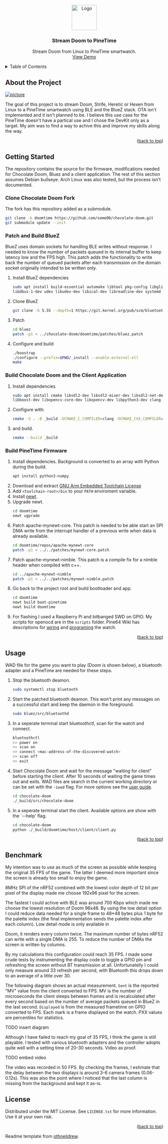 <div id="top"></div>
<!-- PROJECT LOGO -->
<br />
<div align="center">
  <a href="https://github.com/some00/doomtime">
    <img src="images/logo.png" alt="Logo" width="80" height="80">
  </a>

<h3 align="center">Stream Doom to PineTime</h3>

  <p align="center">
    Stream Doom from Linux to PineTime smartwatch.
    <br />
    <a href="https://github.com/some00/doomtime">View Demo</a>
  </p>
</div>



<!-- TABLE OF CONTENTS -->
<details>
  <summary>Table of Contents</summary>
  <ol>
    <li><a href="#about-the-project">About the Project</a></li>
    <li><a href="#getting-started">Getting Started</a></li>
    <li><a href="#usage">Usage</a></li>
    <li><a href="#benchmark">Benchmark</a></li>
    <li><a href="#license">License</a></li>
  </ol>
</details>



<!-- ABOUT THE PROJECT -->
## About the Project

[![picture][product-screenshot]](https://github.com/some00/doomtime)

The goal of this project is to stream Doom, Strife, Heretic or Hexen from Linux to a PineTime
smartwatch using BLE and the BlueZ stack. OTA isn't implemented and it isn't planned to be. I
believe this use case for the PineTime doesn't have a partical use and I chose the DevKit only as a
target.
My aim was to find a way to achive this and improve my skills along the way.


<p align="right">(<a href="#top">back to top</a>)</p>


<!-- GETTING STARTED -->
## Getting Started

The repository contains the source for the firmware, modifications needed for Chocolate Doom, Bluez
and a client application. The rest of this section assumes Debian bullseye. Arch Linux was also
tested, but the process isn't documented.


### Clone Chocolate Doom Fork

The fork has this repository added as a submodule.
```sh
git clone -b doomtime https://github.com/some00/chocolate-doom.git
git submodule update --init
```

### Patch and Build BlueZ
BlueZ uses domain sockets for handling BLE writes without response. I needed to know the number of
packets queued in its internal buffer to keep latency low and the FPS high. This patch adds the
functionality to write back the number of queued packets after each transmission on the domain
socket originally intended to be written only.

1. Install BlueZ dependencies
    ```sh
    sudo apt install build-essential automake libtool pkg-config libglib2.0-dev libell-dev \
    libdbus-1-dev udev libudev-dev libical-dev libreadline-dev systemd
    ```
2. Clone BlueZ
    ```sh
    git clone -b 5.55 --depth=1 https://git.kernel.org/pub/scm/bluetooth/bluez.git
    ```
3. Patch
    ```sh
    cd bluez
    patch -p1 < ../chocolate-doom/doomtime/patches/bluez.patch
    ```
4. Configure and build
    ```sh
    ./boostrap
    ./configure --prefix=$PWD/_install --enable-external-ell
    make
    ```

### Build Chocolate Doom and the Client Application

1. Install dependencies
    ```sh
    sudo apt install cmake libsdl2-dev libsdl2-mixer-dev libsdl2-net-dev libeigen3-dev \
    libboost-dev libopencv-core-dev libopencv-dev libpython3-dev clang python3-dbus python3-numpy
    ```
2. Configure with:
    ```sh
    cmake -S . -B _build -DCMAKE_C_COMPILER=clang -DCMAKE_CXX_COMPILER=clang++
    ```
3. and build.
    ```sh
    cmake --build _build
    ```

### Build PineTime Firmware

1. Install dependencies. Background is converted to an array with Python during the build.
    ```sh
    apt install python3-numpy
    ```
2. Download and extract [GNU Arm Embedded Toolchain License][toolchain]
3. Add `<toolchain-root>/bin` to your `PATH` enviroment variable.
4. Install [newt][newt-install].
5. Upgrade newt.
    ```sh
    cd doomtime
    newt ugprade
    ```
6. Patch apache-mynewt-core. This patch is needed to be able start an SPI DMA write from the
   interrupt handler of a previous write when data is already available.
    ```sh
    cd doomtime/repos/apache-mynewt-core
    patch -p1 < ../../patches/mynewt-core.patch
    ```
7. Patch apache-mynewt-nimble. This patch is a compile fix for a nimble header when compiled with
   c++.
    ```sh
    cd ../apache-mynewt-nimble
    patch -p1 < ../../patches/mynewt-nimble.patch
    ```
8. Go back to the project root and build bootloader and app.
    ```sh
    cd doomtime
    newt build boot-pinetime
    newt build doomtime
    ```
9. For flashing I used a Raspberry Pi and bitbanged SWD on GPIO. My scripts for openocd are in the
   `scripts` folder. Pine64 Wiki has descriptions for [wiring][pine64_wiring] and
   [programing][pine64_prog] the watch.


<p align="right">(<a href="#top">back to top</a>)</p>


<!-- USAGE EXAMPLES -->
## Usage

WAD file for the game you want to play (Doom is shown below), a bluetooth adapter and a PineTime
are needed for these steps.


1. Stop the bluetooth deamon.
    ```sh
    sudo systemctl stop bluetooth
    ```
2. Start the patched bluetooth deamon. This won't print any messages on a successful start and keep
   the daemon in the foreground.
    ```sh
    sudo bluez/src/bluetoothd
    ```
3. In a seperate terminal start bluetoothctl, scan for the watch and connect.
    ```sh
    bluetoothctl
    >> power on
    >> scan on
    >> connect <mac-address-of-the-discovered-watch>
    >> scan off
    >> exit
    ```
4. Start Chocolate Doom and wait for the message "waiting for client" before starting the client.
   After 10 seconds of waiting the game times out and exits. WAD files are search in the current
   working directory or can be set with the `-iwad` flag. For more options see the
   [user guide][cd_guide].
    ```sh
    cd chocolate-doom
    ./_build/src/chocolate-doom
    ```
5. In a seperate terminal start the client. Available options are show with the `--help' flag.
    ```sh
    cd chocolate-doom
    python ./_build/doomtime/host/client/client.py
    ```


<p align="right">(<a href="#top">back to top</a>)</p>


## Benchmark


My intention was to use as much of the screen as possible while keeping the original 35 FPS of the
game. The latter I deemed more important since the screen is already too small to enjoy the game.

8MHz SPI of the nRF52 combined with the lowest color depth of 12 bit per pixel of the display
made me choose 192x96 pixel for the screen.

The fastest I could achive with BLE was around 700 Kbps
which made me choose the lowest resolution of Doom 96x48. By using the low detail option I could
reduce data needed for a single frame to 48*48 bytes plus 1 byte for the palette index (the final
implementation sends the palette index after each column). Low detail mode is only available in

Doom, it renders every column twice.
The maximum number of bytes nRF52 can write with a single DMA is 255. To reduce the number of DMAs
the screen is written by columns.

By my calculations this configuration could reach 35 FPS. I made some crude tests by instrumenting
the display code to toggle a GPIO pin and refreshing the screen without BT transmission at all.
Unfortunatelly I could only measure around 33 refresh per second, with Bluetooth this drops down to
an average of a little over 30.

The following diagram shows an actual measurement. `Sent` is the reported "MV" value from the
client converted to FPS. MV is the number of microseconds the client sleeps between frames and is
recalculated after every second based on the number of average packets queued in BlueZ in the last
second. `Displayed` is from the measured frametime on GPIO converted to FPS. Each mark is a frame
displayed on the watch. PXX values are percentiles for statistics.

TODO insert diagram

Although I have failed to reach my goal of 35 FPS, I think the game is still playable. I tested
with various bluetooth adapters and the controller adopts quite well with a setting time of 20-30
seconds. Video as proof.

TODO embed video

The video was recorded in 50 FPS. By checking the frames, I estimate that the delay between the two
displays is around 3-6 camera frames (0.06-0.12s). This was also the point where I noticed that the
last column is missing from the background and kept it as-is.


## License

Distributed under the MIT License. See `LICENSE.txt` for more information. Use it at your own risk.

<p align="right">(<a href="#top">back to top</a>)</p>

Readme template from [othneildrew].


<!-- MARKDOWN LINKS & IMAGES -->
[product-screenshot]: images/picture.png
[toolchain]: https://developer.arm.com/tools-and-software/open-source-software/developer-tools/gnu-toolchain/gnu-rm/downloads/9-2020-q2-update
[newt-install]: https://mynewt.apache.org/latest/newt/install/newt_linux.html#setting-up-your-computer-to-use-apt-get-to-install-the-package
[pine64_wiring]: https://wiki.pine64.org/wiki/PineTime_Devkit_Wiring
[pine64_prog]: https://wiki.pine64.org/wiki/Reprogramming_the_PineTime
[cd_guide]: https://www.chocolate-doom.org/wiki/index.php/User_guide
[othneildrew]: https://github.com/othneildrew/Best-README-Template
